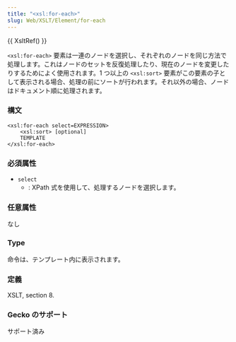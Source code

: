 ```yaml
---
title: "<xsl:for-each>"
slug: Web/XSLT/Element/for-each
---
```

{{ XsltRef() }}

`<xsl:for-each>` 要素は一連のノードを選択し、それぞれのノードを同じ方法で処理します。これはノードのセットを反復処理したり、現在のノードを変更したりするためによく使用されます。1 つ以上の `<xsl:sort>` 要素がこの要素の子として表示される場合、処理の前にソートが行われます。それ以外の場合、ノードはドキュメント順に処理されます。

### 構文

```
<xsl:for-each select=EXPRESSION>
	<xsl:sort> [optional]
	TEMPLATE
</xsl:for-each>
```

### 必須属性

- `select`
  - : XPath 式を使用して、処理するノードを選択します。

### 任意属性

なし

### Type

命令は、テンプレート内に表示されます。

### 定義

XSLT, section 8.

### Gecko のサポート

サポート済み
